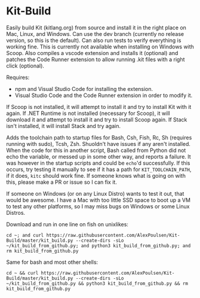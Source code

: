 # Kit-Build
Easily build Kit (kitlang.org) from source and install it in the right place on Mac, Linux, and Windows.
Can use the dev branch (currently no release version, so this is the default).
Can also run tests to verify everything is working fine. This is currently not available when installing on Windows with Scoop.
Also compiles a vscode extension and installs it (optional) and patches the Code Runner extension to allow running .kit files with a right click (optional).

Requires:
- npm and Visual Studio Code for installing the extension.
- Visual Studio Code and the Code Runner extension in order to modify it.

If Scoop is not installed, it will attempt to install it and try to install Kit with it again.
If .NET Runtime is not installed (necessary for Scoop), it will download it and attempt to install it and try to install Scoop again.
If Stack isn't installed, it will install Stack and try again.

Adds the toolchain path to startup files for Bash, Csh, Fish, Rc, Sh (requires running with sudo), Tcsh, Zsh. Shuoldn't have issues if any aren't installed. When the code for this in another script, Bash called from Python did not echo the variable, or messed up in some other way, and reports a failure. It was however in the startup scripts and could be `echo`'d successfully. If this occurs, try testing it manually to see if it has a path for `KIT_TOOLCHAIN_PATH`, if it does, `kitc` should work fine. If someone knows what is going on with this, please make a PR or issue so I can fix it.

If someone on Windows (or on any Linux Distro) wants to test it out, that would be awesome. I have a Mac with too little SSD space to boot up a VM to test any other platforms, so I may miss bugs on Windows or some Linux Distros.

Download and run in one line on fish on unixlikes:

`cd ~; and curl https://raw.githubusercontent.com/AlexPoulsen/Kit-Build/master/kit_build.py --create-dirs -sLo ~/kit_build_from_github.py; and python3 kit_build_from_github.py; and rm kit_build_from_github.py`

Same for bash and most other shells:

`cd ~ && curl https://raw.githubusercontent.com/AlexPoulsen/Kit-Build/master/kit_build.py --create-dirs -sLo ~/kit_build_from_github.py && python3 kit_build_from_github.py && rm kit_build_from_github.py`
